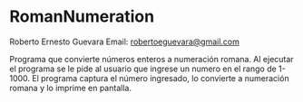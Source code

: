 # RomanNumeration
Roberto Ernesto Guevara
Email: robertoeguevara@gmail.com

Programa que convierte números enteros a numeración romana. 
Al ejecutar el programa se le pide al usuario que ingrese un numero en el rango de 1-1000.
El programa captura el número ingresado, lo convierte a numeración romana y lo imprime en pantalla. 
